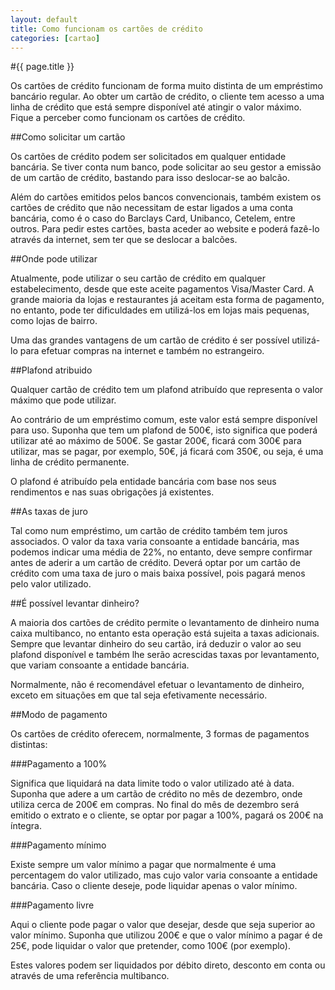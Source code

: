 ```yaml
---
layout: default
title: Como funcionam os cartões de crédito
categories: [cartao]
---
```


#{{ page.title }}

Os cartões de crédito funcionam de forma muito distinta de um empréstimo bancário regular. Ao obter um cartão de crédito, o cliente tem acesso a uma linha de crédito que está sempre disponível até atingir o valor máximo.
Fique a perceber como funcionam os cartões de crédito.

##Como solicitar um cartão

Os cartões de crédito podem ser solicitados em qualquer entidade bancária. Se tiver conta num banco, pode solicitar ao seu gestor a emissão de um cartão de crédito, bastando para isso deslocar-se ao balcão.

Além do cartões emitidos pelos bancos convencionais, também existem os cartões de crédito que não necessitam de estar ligados a uma conta bancária, como é o caso do Barclays Card, Unibanco, Cetelem, entre outros. Para pedir estes cartões, basta aceder ao website e poderá fazê-lo através da internet, sem ter que se deslocar a balcões.

##Onde pode utilizar

Atualmente, pode utilizar o seu cartão de crédito em qualquer estabelecimento, desde que este aceite pagamentos Visa/Master Card. A grande maioria da lojas e restaurantes já aceitam esta forma de pagamento, no entanto, pode ter dificuldades em utilizá-los em lojas mais pequenas, como lojas de bairro.

Uma das grandes vantagens de um cartão de crédito é ser possível utilizá-lo para efetuar compras na internet e também no estrangeiro.

##Plafond atribuido

Qualquer cartão de crédito tem um plafond atribuído que representa o valor máximo que pode utilizar.

Ao contrário de um empréstimo comum, este valor está sempre disponível para uso. Suponha que tem um plafond de 500€, isto significa que poderá utilizar até ao máximo de 500€. Se gastar 200€, ficará com 300€ para utilizar, mas se pagar, por exemplo, 50€, já ficará com 350€, ou seja, é uma linha de crédito permanente.

O plafond é atribuído pela entidade bancária com base nos seus rendimentos e nas suas obrigações já existentes.

##As taxas de juro

Tal como num empréstimo, um cartão de crédito também tem juros associados. O valor da taxa varia consoante a entidade bancária, mas podemos indicar uma média de 22%, no entanto, deve sempre confirmar antes de aderir a um cartão de crédito.
Deverá optar por um cartão de crédito com uma taxa de juro o mais baixa possível, pois pagará menos pelo valor utilizado.

##É possível levantar dinheiro?

A maioria dos cartões de crédito permite o levantamento de dinheiro numa caixa multibanco, no entanto esta operação está sujeita a taxas adicionais. Sempre que levantar dinheiro do seu cartão, irá deduzir o valor ao seu plafond disponível e também lhe serão acrescidas taxas por levantamento, que variam consoante a entidade bancária.

Normalmente, não é recomendável efetuar o levantamento de dinheiro, exceto em situações em que tal seja efetivamente necessário.

##Modo de pagamento

Os cartões de crédito oferecem, normalmente, 3 formas de pagamentos distintas:

###Pagamento a 100%

Significa que liquidará na data limite todo o valor utilizado até à data. Suponha que adere a um cartão de crédito no mês de dezembro, onde utiliza cerca de 200€ em compras. No final do mês de dezembro será emitido o extrato e o cliente, se optar por pagar a 100%, pagará os 200€ na íntegra.

###Pagamento mínimo

Existe sempre um valor mínimo a pagar que normalmente é uma percentagem do valor utilizado, mas cujo valor varia consoante a entidade bancária. Caso o cliente deseje, pode liquidar apenas o valor mínimo.

###Pagamento livre

Aqui o cliente pode pagar o valor que desejar, desde que seja superior ao valor mínimo. Suponha que utilizou 200€ e que o valor mínimo a pagar é de 25€, pode liquidar o valor que pretender, como 100€ (por exemplo).

Estes valores podem ser liquidados por débito direto, desconto em conta ou através de uma referência multibanco.
